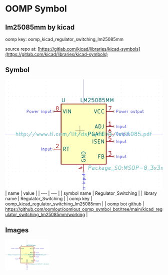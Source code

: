 # OOMP Symbol  
## lm25085mm  by kicad  
  
oomp key: oomp_kicad_regulator_switching_lm25085mm  
  
source repo at: [https://gitlab.com/kicad/libraries/kicad-symbols](https://gitlab.com/kicad/libraries/kicad-symbols)  
## Symbol  
  
[![working.png](working_600.png)](working.png)  
| name | value | 
| --- | --- | 
| symbol name | Regulator_Switching | 
| library name | Regulator_Switching | 
| oomp key | oomp_kicad_regulator_switching_lm25085mm | 
| oomp bot github | https://github.com/oomlout/oomlout_oomp_symbol_bot/tree/main/kicad_regulator_switching_lm25085mm/working | 
## Images  
  
[![working.png](working_140.png)](working.png)  
